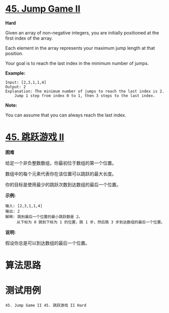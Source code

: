 # [45. Jump Game II][enTitle]

**Hard**

Given an array of non-negative integers, you are initially positioned at the first index of the array.

Each element in the array represents your maximum jump length at that position.

Your goal is to reach the last index in the minimum number of jumps.

**Example:** 

```
Input: [2,3,1,1,4]
Output: 2
Explanation: The minimum number of jumps to reach the last index is 2.
    Jump 1 step from index 0 to 1, then 3 steps to the last index.
```

**Note:** 

You can assume that you can always reach the last index.
# [45. 跳跃游戏 II][cnTitle]

**困难**

给定一个非负整数数组，你最初位于数组的第一个位置。

数组中的每个元素代表你在该位置可以跳跃的最大长度。

你的目标是使用最少的跳跃次数到达数组的最后一个位置。

**示例:** 

```
输入: [2,3,1,1,4]
输出: 2
解释: 跳到最后一个位置的最小跳跃数是 2。
     从下标为 0 跳到下标为 1 的位置，跳 1 步，然后跳 3 步到达数组的最后一个位置。

```

**说明:** 

假设你总是可以到达数组的最后一个位置。


# 算法思路

# 测试用例
```
45. Jump Game II 45. 跳跃游戏 II Hard
```

[enTitle]: https://leetcode.com/problems/jump-game-ii/
[cnTitle]: https://leetcode-cn.com/problems/jump-game-ii/
